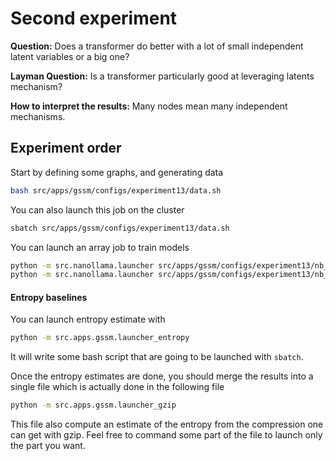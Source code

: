 # Second experiment

**Question:**
Does a transformer do better with a lot of small independent latent variables or a big one?

**Layman Question:**
Is a transformer particularly good at leveraging latents mechanism?

**How to interpret the results:**
Many nodes mean many independent mechanisms.

## Experiment order
Start by defining some graphs, and generating data
```bash
bash src/apps/gssm/configs/experiment13/data.sh
```
You can also launch this job on the cluster
```bash
sbatch src/apps/gssm/configs/experiment13/data.sh
```

You can launch an array job to train models
```bash
python -m src.nanollama.launcher src/apps/gssm/configs/experiment13/nb_data.yaml
python -m src.nanollama.launcher src/apps/gssm/configs/experiment13/nb_params.yaml
```

#### Entropy baselines
You can launch entropy estimate with 
```bash
python -m src.apps.gssm.launcher_entropy
```
It will write some bash script that are going to be launched with `sbatch`.

Once the entropy estimates are done, you should merge the results into a single file which is actually done in the following file
```bash
python -m src.apps.gssm.launcher_gzip
```
This file also compute an estimate of the entropy from the compression one can get with gzip.
Feel free to command some part of the file to launch only the part you want.
